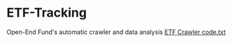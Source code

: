# ETF-Tracking
Open-End Fund's automatic crawler and data analysis
[ETF Crawler code.txt](https://github.com/user-attachments/files/22065301/ETF.Crawler.code.txt)
